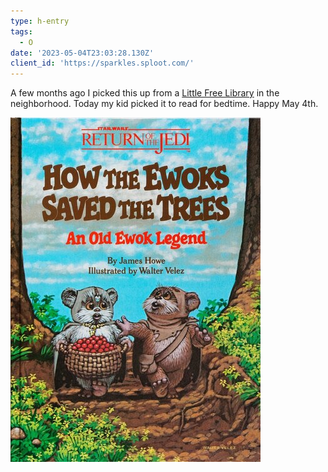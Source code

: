 ```yaml
---
type: h-entry
tags:
  - O
date: '2023-05-04T23:03:28.130Z'
client_id: 'https://sparkles.sploot.com/'
---
```

A few months ago I picked this up from a [Little Free Library](https://littlefreelibrary.org/) in the neighborhood. Today my kid picked it to read for bedtime. Happy May 4th.

![How the Ewoks Saved the Trees: An Old Ewok Legend](/uploads/1683262505_HowEwokssavedtrees.jpg)
